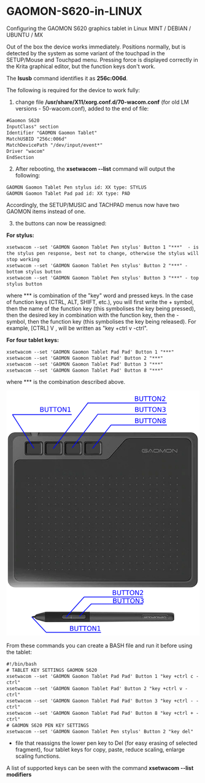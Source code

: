 # GAOMON-S620-in-LINUX
Configuring the GAOMON S620 graphics tablet in Linux MINT / DEBIAN / UBUNTU / MX

Out of the box the device works immediately. Positions normally, but is detected by the system as some variant of the touchpad in the SETUP/Mouse and Touchpad menu. Pressing force is displayed correctly in the Krita graphical editor, but the function keys don't work.

The **lsusb** command identifies it as **256c:006d**.

The following is required for the device to work fully:

1. change file **/usr/share/X11/xorg.conf.d/70-wacom.conf** (for old LM versions - 50-wacom.conf), added to the end of file:
```
#Gaomon S620
InputClass" section
Identifier "GAOMON Gaomon Tablet"
MatchUSBID "256c:006d"
MatchDevicePath "/dev/input/event*"
Driver "wacom"
EndSection
```
2. After rebooting, the **xsetwacom --list** command will output the following:
```
GAOMON Gaomon Tablet Pen stylus id: XX type: STYLUS    
GAOMON Gaomon Tablet Pad pad id: XX type: PAD 
```
Accordingly, the SETUP/MUSIC and TACHPAD menus now have two GAOMON items instead of one.

3. the buttons can now be reassigned:

**For stylus:**
```
xsetwacom --set 'GAOMON Gaomon Tablet Pen stylus' Button 1 "***"  - is the stylus pen response, best not to change, otherwise the stylus will stop working
xsetwacom --set 'GAOMON Gaomon Tablet Pen stylus' Button 2 "***" - bottom stylus button
xsetwacom --set 'GAOMON Gaomon Tablet Pen stylus' Button 3 "***" - top stylus button
```
where *** is combination of the "key" word and pressed keys. In the case of function keys (CTRL, ALT, SHIFT, etc.), you will first write the + symbol, then the name of the function key (this symbolises the key being pressed), then the desired key in combination with the function key, then the - symbol, then the function key (this symbolises the key being released). For example, [CTRL] V , will be written as "key +ctrl v -ctrl".

**For four tablet keys:**
```
xsetwacom --set 'GAOMON Gaomon Tablet Pad Pad' Button 1 "***"
xsetwacom --set 'GAOMON Gaomon Tablet Pad' Button 2 "***"
xsetwacom --set 'GAOMON Gaomon Tablet Pad' Button 3 "***"
xsetwacom --set 'GAOMON Gaomon Tablet Pad' Button 8 "***"
```
where *** is the combination described above.

 ![CH341A programmer device](https://github.com/bigbigmdm/GAOMON-S620-in-LINUX/raw/main/gaomon_s620.png)  

From these commands you can create a BASH file and run it before using the tablet: 
```
#!/bin/bash
# TABLET KEY SETTINGS GAOMON S620
xsetwacom --set 'GAOMON Gaomon Tablet Pad Pad' Button 1 "key +ctrl c -ctrl"
xsetwacom --set 'GAOMON Gaomon Tablet Pad' Button 2 "key +ctrl v -ctrl"
xsetwacom --set 'GAOMON Gaomon Tablet Pad Pad' Button 3 "key +ctrl - -ctrl"
xsetwacom --set 'GAOMON Gaomon Tablet Pad Pad' Button 8 "key +ctrl + -ctrl"
# GAOMON S620 PEN KEY SETTINGS
xsetwacom --set 'GAOMON Gaomon Tablet Pen stylus' Button 2 "key del"
```
- file that reassigns the lower pen key to Del (for easy erasing of selected fragment), four tablet keys for copy, paste, reduce scaling, enlarge scaling functions.

A list of supported keys can be seen with the command **xsetwacom --list modifiers**
